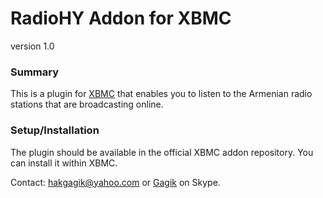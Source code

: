 RadioHY Addon for XBMC
========================
version 1.0

### Summary ###
This is a plugin for [XBMC](http://xbmc.org) that enables you to listen to the
Armenian radio stations that are broadcasting online.

### Setup/Installation ###
The plugin should be available in the official XBMC addon repository. You can
install it within XBMC.

Contact: <hakgagik@yahoo.com> or [Gagik](hakgagik) on Skype.
